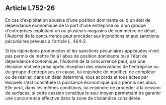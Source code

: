 Article L752-26
----
En cas d'exploitation abusive d'une position dominante ou d'un état de
dépendance économique de la part d'une entreprise ou d'un groupe d'entreprises
exploitant un ou plusieurs magasins de commerce de détail, l'Autorité de la
concurrence peut procéder aux injonctions et aux sanctions pécuniaires prévues à
l'article L. 464-2.

Si les injonctions prononcées et les sanctions pécuniaires appliquées n'ont pas
permis de mettre fin à l'abus de position dominante ou à l'état de dépendance
économique, l'Autorité de la concurrence peut, par une décision motivée prise
après réception des observations de l'entreprise ou du groupe d'entreprises en
cause, lui enjoindre de modifier, de compléter ou de résilier, dans un délai
déterminé, tous accords et tous actes par lesquels s'est constituée la puissance
économique qui a permis ces abus. Elle peut, dans les mêmes conditions, lui
enjoindre de procéder à la cession de surfaces, si cette cession constitue le
seul moyen permettant de garantir une concurrence effective dans la zone de
chalandise considérée.
